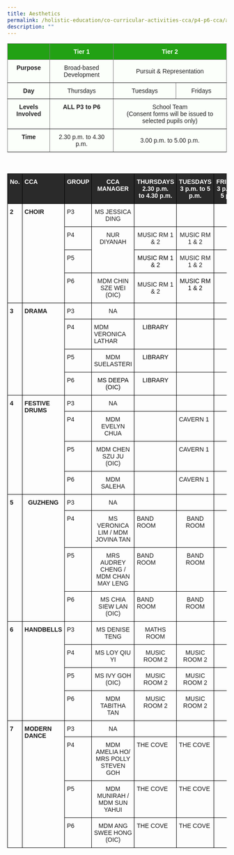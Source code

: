 ```yaml
---
title: Aesthetics
permalink: /holistic-education/co-curricular-activities-cca/p4-p6-cca/aesthetics/
description: ""
---
```

<style type="text/css">
.tg  {border-collapse:collapse;border-spacing:0;}
.tg td{border-color:black;border-style:solid;border-width:1px;font-family:Arial, sans-serif;font-size:14px;
  overflow:hidden;padding:10px 5px;word-break:normal;}
.tg th{border-color:black;border-style:solid;border-width:1px;font-family:Arial, sans-serif;font-size:14px;
  font-weight:normal;overflow:hidden;padding:10px 5px;word-break:normal;}
.tg .tg-j83l{background-color:#FBFFFA;border-color:inherit;color:#222;font-weight:bold;text-align:center;vertical-align:top}
.tg .tg-ug26{background-color:#FBFFFA;border-color:inherit;color:#222;text-align:center;vertical-align:middle}
.tg .tg-5s66{background-color:#22A114;border-color:inherit;color:#FBFFFA;font-weight:bold;text-align:center;vertical-align:top}
</style>
<table class="tg">
<thead>
  <tr>
    <th class="tg-5s66"></th>
    <th class="tg-5s66"><span style="color:#FBFFFA;background-color:#22A114">Tier 1</span></th>
    <th class="tg-5s66" colspan="2"><span style="color:#FBFFFA;background-color:#22A114">Tier 2</span></th>
  </tr>
</thead>
<tbody>
  <tr>
    <td class="tg-j83l">Purpose</td>
    <td class="tg-ug26"><span style="color:#222;background-color:#FBFFFA">Broad-based Development</span></td>
    <td class="tg-ug26" colspan="2"><span style="color:#222;background-color:#FBFFFA">Pursuit &amp; Representation</span></td>
  </tr>
  <tr>
    <td class="tg-j83l">Day</td>
    <td class="tg-ug26"><span style="color:#222;background-color:#FBFFFA">Thursdays</span></td>
    <td class="tg-ug26"><span style="color:#222;background-color:#FBFFFA">Tuesdays</span></td>
    <td class="tg-ug26"><span style="color:#222;background-color:#FBFFFA">Fridays</span></td>
  </tr>
  <tr>
    <td class="tg-j83l">Levels Involved</td>
    <td class="tg-j83l">ALL <span style="color:#222;background-color:#FBFFFA">P3 to P6</span></td>
    <td class="tg-ug26" colspan="2"><span style="color:#222;background-color:#FBFFFA">School Team</span><br>(Consent forms will be issued to selected pupils only)</td>
  </tr>
  <tr>
    <td class="tg-j83l">Time</td>
    <td class="tg-ug26"><span style="color:#222;background-color:#FBFFFA">2.30 p.m. to 4.30 p.m.</span></td>
    <td class="tg-ug26" colspan="2"><span style="color:#222;background-color:#FBFFFA">3.00 p.m. to 5.00 p.m.</span></td>
  </tr>
</tbody>
</table>

<br>

<style type="text/css">
.tg  {border-collapse:collapse;border-spacing:0;}
.tg td{border-color:black;border-style:solid;border-width:1px;font-family:Arial, sans-serif;font-size:14px;
  overflow:hidden;padding:10px 5px;word-break:normal;}
.tg th{border-color:black;border-style:solid;border-width:1px;font-family:Arial, sans-serif;font-size:14px;
  font-weight:normal;overflow:hidden;padding:10px 5px;word-break:normal;}
.tg .tg-1wig{font-weight:bold;text-align:left;vertical-align:top}
.tg .tg-baqh{text-align:center;vertical-align:top}
.tg .tg-3i8o{background-color:#2A2A2A;color:#FFF;font-weight:bold;text-align:left;vertical-align:top}
.tg .tg-fzue{background-color:#2A2A2A;color:#FFF;font-weight:bold;text-align:center;vertical-align:top}
.tg .tg-amwm{font-weight:bold;text-align:center;vertical-align:top}
.tg .tg-0lax{text-align:left;vertical-align:top}
.tg .tg-nrix{text-align:center;vertical-align:middle}
</style>
<table class="tg">
<thead>
  <tr>
    <th class="tg-fzue">No.</th>
    <th class="tg-3i8o">CCA</th>
    <th class="tg-fzue">GROUP</th>
    <th class="tg-fzue">CCA MANAGER</th>
    <th class="tg-fzue">THURSDAYS<br>2.30 p.m.<br>to 4.30 p.m.</th>
    <th class="tg-fzue">TUESDAYS<br>3 p.m. to 5 p.m.</th>
    <th class="tg-fzue">FRIDAYS<br>3 p.m. to 5 p.m.</th>
  </tr>
</thead>
<tbody>

  <tr>
    <td class="tg-1wig" rowspan="4">2</td>
    <td class="tg-1wig" rowspan="4">CHOIR</td>
    <td class="tg-0lax">P3</td>
    <td class="tg-baqh">MS JESSICA<br>DING <br></td>
    <td class="tg-baqh"></td>
    <td class="tg-0lax"> </td>
    <td class="tg-baqh"> </td>
  </tr>
  <tr>
    <td class="tg-0lax">P4</td>
    <td class="tg-baqh" rowspan="2">NUR DIYANAH</td>
    <td class="tg-nrix">MUSIC RM 1 &amp; 2<br></td>
    <td class="tg-baqh"><span style="background-color:initial">MUSIC RM 1 &amp; 2</span></td>
    <td class="tg-baqh"> </td>
  </tr>
  <tr>
    <td class="tg-0lax">P5</td>
    <td class="tg-baqh"><span style="font-weight:normal;color:#000">MUSIC RM 1 &amp; 2</span></td>
    <td class="tg-nrix">MUSIC RM 1 &amp; 2</td>
    <td class="tg-baqh"></td>
  </tr>
  <tr>
    <td class="tg-0lax">P6</td>
    <td class="tg-baqh">MDM CHIN SZE WEI (OIC)</td>
    <td class="tg-nrix">MUSIC RM 1 &amp; 2<br></td>
    <td class="tg-baqh"><span style="font-weight:normal;color:#000">MUSIC RM 1 &amp; 2</span><br></td>
    <td class="tg-baqh"> </td>
  </tr>
  <tr>
    <td class="tg-1wig" rowspan="4">3</td>
    <td class="tg-1wig" rowspan="4">DRAMA</td>
    <td class="tg-0lax">P3</td>
    <td class="tg-baqh">NA</td>
    <td class="tg-1wig"> </td>
    <td class="tg-1wig"> </td>
    <td class="tg-baqh"> </td>
  </tr>
  <tr>
    <td class="tg-0lax">P4</td>
    <td class="tg-0lax">MDM VERONICA LATHAR<br></td>
    <td class="tg-baqh"><span style="font-weight:normal;color:#000">LIBRARY</span><br></td>
    <td class="tg-baqh"></td>
    <td class="tg-amwm"> </td>
  </tr>
  <tr>
    <td class="tg-0lax">P5</td>
    <td class="tg-baqh">MDM SUELASTERI</td>
    <td class="tg-baqh"><span style="font-weight:normal;color:#000">LIBRARY</span><br></td>
    <td class="tg-baqh"></td>
    <td class="tg-amwm"> </td>
  </tr>
  <tr>
    <td class="tg-0lax">P6</td>
    <td class="tg-baqh"><span style="font-weight:normal;color:#000">MS DEEPA (OIC)</span><br></td>
    <td class="tg-baqh"><span style="font-weight:normal;color:#000">LIBRARY</span><br></td>
    <td class="tg-baqh"></td>
    <td class="tg-amwm"> </td>
  </tr>
  <tr>
    <td class="tg-1wig" rowspan="4">4</td>
    <td class="tg-1wig" rowspan="4">FESTIVE DRUMS</td>
    <td class="tg-0lax">P3</td>
    <td class="tg-baqh">NA</td>
    <td class="tg-1wig"> </td>
    <td class="tg-1wig"> </td>
    <td class="tg-amwm"> </td>
  </tr>
  <tr>
    <td class="tg-0lax">P4</td>
    <td class="tg-baqh">MDM EVELYN CHUA </td>
    <td class="tg-0lax"></td>
    <td class="tg-0lax">CAVERN 1 </td>
    <td class="tg-amwm"> </td>
  </tr>
  <tr>
    <td class="tg-0lax">P5</td>
    <td class="tg-baqh">MDM CHEN SZU JU <br><span style="background-color:initial">(OIC)</span></td>
    <td class="tg-0lax"></td>
    <td class="tg-0lax">CAVERN 1 </td>
    <td class="tg-amwm"> </td>
  </tr>
  <tr>
    <td class="tg-0lax">P6</td>
    <td class="tg-baqh">MDM SALEHA</td>
    <td class="tg-0lax"></td>
    <td class="tg-0lax">CAVERN 1 </td>
    <td class="tg-amwm"> </td>
  </tr>
  <tr>
    <td class="tg-1wig" rowspan="4">5</td>
    <td class="tg-amwm" rowspan="4">GUZHENG</td>
    <td class="tg-0lax">P3</td>
    <td class="tg-baqh">NA</td>
    <td class="tg-0lax"> </td>
    <td class="tg-0lax"> </td>
    <td class="tg-amwm"> </td>
  </tr>
  <tr>
    <td class="tg-0lax">P4</td>
    <td class="tg-baqh">MS VERONICA LIM / MDM JOVINA TAN</td>
    <td class="tg-0lax">BAND ROOM</td>
    <td class="tg-baqh">BAND ROOM</td>
    <td class="tg-amwm"> </td>
  </tr>
  <tr>
    <td class="tg-0lax">P5</td>
    <td class="tg-baqh">MRS AUDREY CHENG / <span style="background-color:initial">MDM CHAN MAY LENG</span></td>
    <td class="tg-0lax">BAND ROOM</td>
    <td class="tg-baqh">BAND ROOM</td>
    <td class="tg-amwm"> </td>
  </tr>
  <tr>
    <td class="tg-0lax">P6</td>
    <td class="tg-baqh">MS CHIA SIEW LAN (OIC)</td>
    <td class="tg-0lax">BAND ROOM</td>
    <td class="tg-baqh">BAND ROOM</td>
    <td class="tg-amwm"> </td>
  </tr>
  <tr>
    <td class="tg-1wig" rowspan="4">6</td>
    <td class="tg-amwm" rowspan="4">HANDBELLS</td>
    <td class="tg-0lax">P3</td>
    <td class="tg-baqh">MS DENISE TENG</td>
    <td class="tg-baqh">MATHS ROOM</td>
    <td class="tg-0lax"> </td>
    <td class="tg-amwm"> </td>
  </tr>
  <tr>
    <td class="tg-0lax">P4</td>
    <td class="tg-nrix">MS LOY QIU YI<br></td>
    <td class="tg-baqh">MUSIC ROOM 2</td>
    <td class="tg-baqh">MUSIC ROOM 2</td>
    <td class="tg-amwm"> </td>
  </tr>
  <tr>
    <td class="tg-0lax">P5</td>
    <td class="tg-baqh">MS IVY GOH (OIC)</td>
    <td class="tg-baqh">MUSIC ROOM 2</td>
    <td class="tg-baqh">MUSIC ROOM 2</td>
    <td class="tg-amwm"> </td>
  </tr>
  <tr>
    <td class="tg-0lax">P6</td>
    <td class="tg-baqh">MDM TABITHA TAN</td>
    <td class="tg-baqh">MUSIC ROOM 2</td>
    <td class="tg-baqh">MUSIC ROOM 2</td>
    <td class="tg-amwm"> </td>
  </tr>
  <tr>
    <td class="tg-1wig" rowspan="4">7</td>
    <td class="tg-1wig" rowspan="4">MODERN DANCE</td>
    <td class="tg-0lax">P3</td>
    <td class="tg-baqh"> NA</td>
    <td class="tg-0lax"></td>
    <td class="tg-0lax"> </td>
    <td class="tg-amwm"> </td>
  </tr>
  <tr>
    <td class="tg-0lax">P4</td>
    <td class="tg-baqh">MDM AMELIA HO/ <br>MRS POLLY STEVEN GOH </td>
    <td class="tg-0lax">THE COVE</td>
    <td class="tg-0lax">THE COVE</td>
    <td class="tg-amwm"> </td>
  </tr>
  <tr>
    <td class="tg-0lax">P5</td>
    <td class="tg-baqh">MDM MUNIRAH / <span style="background-color:initial">MDM SUN YAHUI</span></td>
    <td class="tg-0lax">THE COVE</td>
    <td class="tg-0lax">THE COVE</td>
    <td class="tg-amwm"> </td>
  </tr>
  <tr>
    <td class="tg-0lax">P6</td>
    <td class="tg-baqh">  MDM ANG SWEE HONG (OIC)</td>
    <td class="tg-0lax">THE COVE</td>
    <td class="tg-0lax">THE COVE</td>
    <td class="tg-amwm"> </td>
  </tr>
</tbody>
</table>
